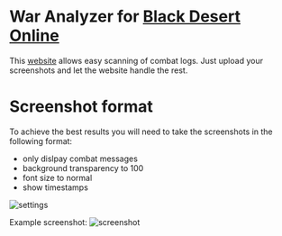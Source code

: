# War Analyzer for [Black Desert Online](https://www.naeu.playblackdesert.com/)
This [website](https://sch-28.github.io/war-analyzer/) allows easy scanning of combat logs. Just upload your screenshots and let the website handle the rest.

# Screenshot format
To achieve the best results you will need to take the screenshots in the following format:
- only dislpay combat messages
- background transparency to 100
- font size to normal
- show timestamps

![settings](https://github.com/sch-28/war-analyzer/blob/main/public/readme/settings.png)

Example screenshot:
![screenshot](https://github.com/sch-28/war-analyzer/blob/main/public/readme/screenshot.png)
